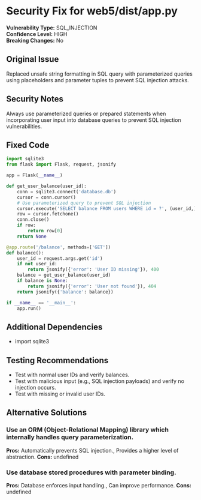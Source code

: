 # Security Fix for web5/dist/app.py

**Vulnerability Type:** SQL_INJECTION  
**Confidence Level:** HIGH  
**Breaking Changes:** No

## Original Issue
Replaced unsafe string formatting in SQL query with parameterized queries using placeholders and parameter tuples to prevent SQL injection attacks.

## Security Notes
Always use parameterized queries or prepared statements when incorporating user input into database queries to prevent SQL injection vulnerabilities.

## Fixed Code
```py
import sqlite3
from flask import Flask, request, jsonify

app = Flask(__name__)

def get_user_balance(user_id):
    conn = sqlite3.connect('database.db')
    cursor = conn.cursor()
    # Use parameterized query to prevent SQL injection
    cursor.execute('SELECT balance FROM users WHERE id = ?', (user_id,))
    row = cursor.fetchone()
    conn.close()
    if row:
        return row[0]
    return None

@app.route('/balance', methods=['GET'])
def balance():
    user_id = request.args.get('id')
    if not user_id:
        return jsonify({'error': 'User ID missing'}), 400
    balance = get_user_balance(user_id)
    if balance is None:
        return jsonify({'error': 'User not found'}), 404
    return jsonify({'balance': balance})

if __name__ == '__main__':
    app.run()
```

## Additional Dependencies
- import sqlite3

## Testing Recommendations
- Test with normal user IDs and verify balances.
- Test with malicious input (e.g., SQL injection payloads) and verify no injection occurs.
- Test with missing or invalid user IDs.

## Alternative Solutions

### Use an ORM (Object-Relational Mapping) library which internally handles query parameterization.
**Pros:** Automatically prevents SQL injection., Provides a higher level of abstraction.
**Cons:** undefined

### Use database stored procedures with parameter binding.
**Pros:** Database enforces input handling., Can improve performance.
**Cons:** undefined

